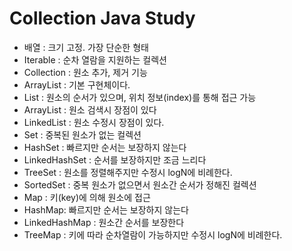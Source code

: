 # Collection Java Study

- 배열 : 크기 고정. 가장 단순한 형태
- Iterable : 순차 열람을 지원하는 컬렉션
- Collection : 원소 추가, 제거 기능
- ArrayList : 기본 구현체이다.
- List : 원소의 순서가 있으며, 위치 정보(index)를 통해 접근 가능
- ArrayList : 원소 검색시 장점이 있다
- LinkedList : 원소 수정시 장점이 있다.
- Set : 중복된 원소가 없는 컬렉션
- HashSet : 빠르지만 순서는 보장하지 않는다
- LinkedHashSet : 순서를 보장하지만 조금 느리다
- TreeSet : 원소를 정렬해주지만 수정시 logN에 비례한다.
- SortedSet : 중복 원소가 없으면서 원소간 순서가 정해진 컬렉션
- Map : 키(key)에 의해 원소에 접근
- HashMap: 빠르지만 순서는 보장하지 않는다
- LinkedHashMap : 원소간 순서를 보장한다
- TreeMap : 키에 따라 순차열람이 가능하지만 수정시 logN에 비례한다.